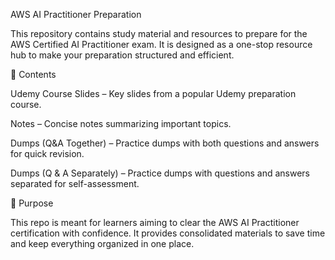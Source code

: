 AWS AI Practitioner Preparation

This repository contains study material and resources to prepare for the AWS Certified AI Practitioner exam. It is designed as a one-stop resource hub to make your preparation structured and efficient.

📂 Contents

Udemy Course Slides – Key slides from a popular Udemy preparation course.

Notes – Concise notes summarizing important topics.

Dumps (Q&A Together) – Practice dumps with both questions and answers for quick revision.

Dumps (Q & A Separately) – Practice dumps with questions and answers separated for self-assessment.

🎯 Purpose

This repo is meant for learners aiming to clear the AWS AI Practitioner certification with confidence. It provides consolidated materials to save time and keep everything organized in one place.
